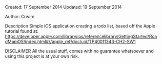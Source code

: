 Created: 17 September 2014
Updated: 19 September 2014

Author: Crwire

Description
Simple iOS application creating a todo list, based off the Apple tutorial found at:
https://developer.apple.com/library/ios/referencelibrary/GettingStarted/RoadMapiOS/index.html#//apple_ref/doc/uid/TP40011343-CH2-SW1

DISCLAIMER
All the usual stuff, comes with no guarantee whatsoever and using this project is at your own risk.